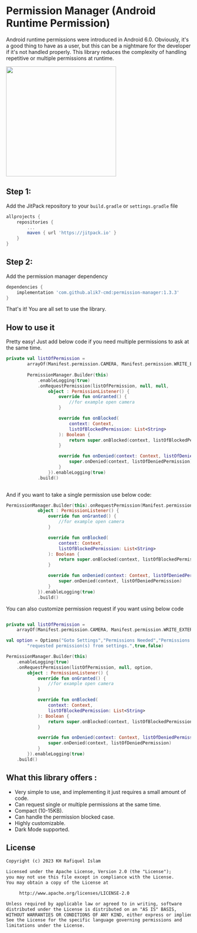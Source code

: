 # Permission Manager (Android Runtime Permission)

Android runtime permissions were introduced in Android 6.0. Obviously, it's a good thing to have as
a user, but this can be a nightmare for the developer if it's not handled properly.
This library reduces the complexity of handling repetitive or multiple permissions at runtime.

<img src="https://media.giphy.com/media/v1.Y2lkPTc5MGI3NjExdzM5bnpwN2JhNjMwNDBha3VydzJsZXpqd29hcjBsNms4MmM1amZoMyZlcD12MV9pbnRlcm5hbF9naWZfYnlfaWQmY3Q9Zw/FuUn6SEbbBoeqkjxlD/giphy.gif" width="300">


## Step 1:

Add the JitPack repository to your `build.gradle` or `settings.gradle` file

```gradle
allprojects {
    repositories {
        ...
        maven { url 'https://jitpack.io' }
    }
}
```

## Step 2:

Add the permission manager dependency

```gradle
dependencies {
    implementation 'com.github.alik7-cmd:permission-manager:1.3.3'
}
```

That's it! You are all set to use the library.

## How to use it

Pretty easy! Just add below code if you need multiple permissions to ask at the same time.

```kotlin
private val listOfPermission = 
        arrayOf(Manifest.permission.CAMERA, Manifest.permission.WRITE_EXTERNAL_STORAGE)
        
        PermissionManager.Builder(this)
            .enableLogging(true)
            .onRequestPermission(listOfPermission, null, null,
                object : PermissionListener() {
                    override fun onGranted() {
                        //for example open camera
                    }

                    override fun onBlocked(
                        context: Context,
                        listOfBlockedPermission: List<String>
                    ): Boolean {
                        return super.onBlocked(context, listOfBlockedPermission)
                    }

                    override fun onDenied(context: Context, listOfDeniedPermission: List<String>) {
                        super.onDenied(context, listOfDeniedPermission)
                    }
                }).enableLogging(true)
            .build()
        
```

And if you want to take a single permission use below code:

```kotlin
PermissionManager.Builder(this).onRequestPermission(Manifest.permission.CAMERA, null,
            object : PermissionListener() {
                override fun onGranted() {
                    //for example open camera
                }

                override fun onBlocked(
                    context: Context,
                    listOfBlockedPermission: List<String>
                ): Boolean {
                    return super.onBlocked(context, listOfBlockedPermission)
                }

                override fun onDenied(context: Context, listOfDeniedPermission: List<String>) {
                    super.onDenied(context, listOfDeniedPermission)
                }
            }).enableLogging(true)
            .build()
```

You can also customize permission request if you want using below code

```kotlin

private val listOfPermission =
    arrayOf(Manifest.permission.CAMERA, Manifest.permission.WRITE_EXTERNAL_STORAGE)

val option = Options("Goto Settings","Permissions Needed","Permissions Needed","Please provide " +
        "requested permission(s) from settings.",true,false)

PermissionManager.Builder(this)
    .enableLogging(true)
    .onRequestPermission(listOfPermission, null, option,
        object : PermissionListener() {
            override fun onGranted() {
                //for example open camera
            }

            override fun onBlocked(
                context: Context,
                listOfBlockedPermission: List<String>
            ): Boolean {
                return super.onBlocked(context, listOfBlockedPermission)
            }

            override fun onDenied(context: Context, listOfDeniedPermission: List<String>) {
                super.onDenied(context, listOfDeniedPermission)
            }
        }).enableLogging(true)
    .build()


```

## What this library offers :

- Very simple to use, and implementing it just requires a small   amount of code.
- Can request single or multiple permissions at the same time.
- Compact (10-15KB).
- Can handle the permission blocked case.
- Highly customizable.
- Dark Mode supported.

## License

```xml
Copyright (c) 2023 KH Rafiquel Islam

Licensed under the Apache License, Version 2.0 (the "License");
you may not use this file except in compliance with the License.
You may obtain a copy of the License at

     http://www.apache.org/licenses/LICENSE-2.0

Unless required by applicable law or agreed to in writing, software
distributed under the License is distributed on an "AS IS" BASIS,
WITHOUT WARRANTIES OR CONDITIONS OF ANY KIND, either express or implied.
See the License for the specific language governing permissions and
limitations under the License.
```